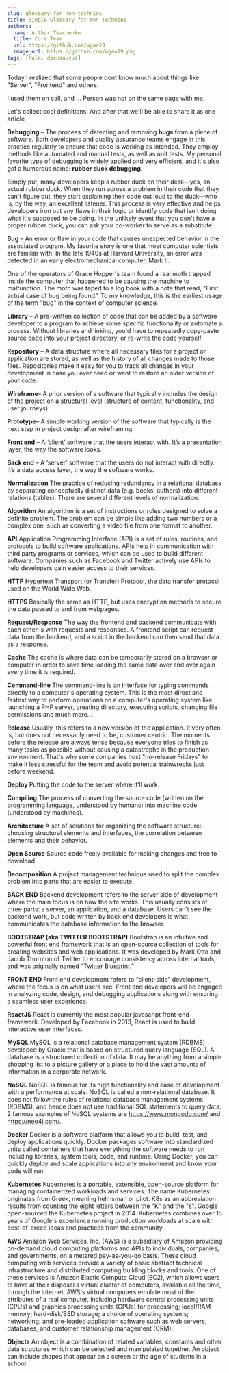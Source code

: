 ```yaml
---
slug: glossary-for-non-technies
title: Simple Glossary for Non Technies
authors:
  name: Arthur Tkachenko
  title: Core Team
  url: https://github.com/wgao19
  image_url: https://github.com/wgao19.png
tags: [hola, docusaurus]
---
```


Today I realized that some people dont know much about things like "Server", "Frontend" and others.

I used them on call, and ... Person was not on the same page with me.

Let's collect cool definitions! And after that we'll be able to share it as one article


**Debugging** – The process of detecting and removing **bugs** from a piece of software. Both developers and quality assurance teams engage in this practice regularly to ensure that code is working as intended. They employ methods like automated and manual tests, as well as unit tests. My personal favorite type of debugging is widely applied and very efficient, and it's also got a humorous name: **rubber duck debugging**.

Simply put, many developers keep a rubber duck on their desk—yes, an actual rubber duck. When they run across a problem in their code that they can't figure out, they start explaining their code out loud to the duck—who is, by the way, an excellent listener. This process is very effective and helps developers iron out any flaws in their logic or identify code that isn't doing what it's supposed to be doing. In the unlikely event that you don't have a proper rubber duck, you can ask your co-worker to serve as a substitute!

**Bug** – An error or flaw in your code that causes unexpected behavior in the associated program. My favorite story is one that most computer scientists are familiar with. In the late 1940s at Harvard University, an error was detected in an early electromechanical computer, Mark II.

One of the operators of Grace Hopper's team found a real moth trapped inside the computer that happened to be causing the machine to malfunction. The moth was taped to a log book with a note that read, "First actual case of bug being found." To my knowledge, this is the earliest usage of the term "bug" in the context of computer science.

**Library** – A pre-written collection of code that can be added by a software developer to a program to achieve some specific functionality or automate a process. Without libraries and linking, you'd have to repeatedly copy-paste source code into your project directory, or re-write the code yourself.

**Repository** – A data structure where all necessary files for a project or application are stored, as well as the history of all changes made to those files. Repositories make it easy for you to track all changes in your development in case you ever need or want to restore an older version of your code.

**Wireframe**– A prior version of a software that typically includes the design of the project on a structural level (structure of content, functionality, and user journeys).

**Prototype**– A simple working version of the software that typically is the next step in project design after wireframing.

**Front end** – A ‘client’ software that the users interact with. It’s a presentation layer, the way the software looks.

**Back end** – A ‘server’ software that the users do not interact with directly. It’s a data access layer, the way the software works.

**Normalization**
The practice of reducing redundancy in a relational database by separating conceptually distinct data (e.g. books, authors) into different relations (tables). There are several different levels of normalization.

**Algorithm**
An algorithm is a set of instructions or rules designed to solve a definite problem. The problem can be simple like adding two numbers or a complex one, such as converting a video file from one format to another.


**API**
Application Programming Interface (API) is a set of rules, routines, and protocols to build software applications. APIs help in communication with third party programs or services, which can be used to build different software. Companies such as Facebook and Twitter actively use APIs to help developers gain easier access to their services.

**HTTP**
Hypertext Transport (or Transfer) Protocol, the data transfer protocol used on the World Wide Web.

**HTTPS**
Basically the same as HTTP, but uses encryption methods to secure the data passed to and from webpages.

**Request/Response**
The way the frontend and backend communicate with each other is with requests and responses. A frontend script can request data from the backend, and a script in the backend can then send that data as a response.

**Cache**
The cache is where data can be temporarily stored on a browser or computer in order to save time loading the same data over and over again every time it is required.

**Command-line**
The command-line is an interface for typing commands directly to a computer's operating system. This is the most direct and fastest way to perform operations on a computer's operating system like launching a PHP server, creating directory, executing scripts, changing file permissions and much more...


**Release**
Usually, this refers to a new version of the application. It very often is, but does not necessarily need to be, customer centric. The moments before the release are always tense because everyone tries to finish as many tasks as possible without causing a catastrophe in the production environment. That's why some companies host "no-release Fridays" to make it less stressful for the team and avoid potential trainwrecks just before weekend.

**Deploy**
Putting the code to the server where it’ll work.

**Compiling**
The process of converting the source code (written on the programming language, understood by humans) into machine code (understood by machines).

**Architecture**
A set of solutions for organizing the software structure: choosing structural elements and interfaces, the correlation between elements and their behavior.

**Open Source**
Source code freely available for making changes and free to download.

**Decomposition**
A project management technique used to split the complex problem into parts that are easier to execute.

**BACK END**
Backend development refers to the server side of development where the main focus is on how the site works. This usually consists of three parts: a server, an application, and a database. Users can’t see the backend work, but code written by back end developers is what communicates the database information to the browser.

**BOOTSTRAP (aka TWITTER BOOTSTRAP)**
Bootstrap is an intuitive and powerful front end framework that is an open-source collection of tools for creating websites and web applications. It was developed by Mark Otto and Jacob Thornton of Twitter to encourage consistency across internal tools, and was originally named “Twitter Blueprint.”

**FRONT END**
Front end development refers to “client-side” development, where the focus is on what users see. Front end developers will be engaged in analyzing code, design, and debugging applications along with ensuring a seamless user experience.

**ReactJS**
React is currently the most popular javascript front-end framework.
Developed by Facebook in 2013, React is used to build interactive user interfaces.

**MySQL**
MySQL is a relational database management system (RDBMS) developed by Oracle that is based on structured query language (SQL). A database is a structured collection of data. It may be anything from a simple shopping list to a picture gallery or a place to hold the vast amounts of information in a corporate network.

**NoSQL**
NoSQL is famous for its high functionality and ease of development with a performance at scale. NoSQL is called a non-relational database. It does not follow the rules of relational database management systems (RDBMS), and hence does not use traditional SQL statements to query data. 2 famous examples of NoSQL systems are https://www.mongodb.com/ and https://neo4j.com/.

**Docker**
Docker is a software platform that allows you to build, test, and deploy applications quickly. Docker packages software into standardized units called containers that have everything the software needs to run including libraries, system tools, code, and runtime. Using Docker, you can quickly deploy and scale applications into any environment and know your code will run.

**Kubernetes**
Kubernetes is a portable, extensible, open-source platform for managing containerized workloads and services.
The name Kubernetes originates from Greek, meaning helmsman or pilot. K8s as an abbreviation results from counting the eight letters between the "K" and the "s". Google open-sourced the Kubernetes project in 2014. Kubernetes combines over 15 years of Google's experience running production workloads at scale with best-of-breed ideas and practices from the community.

**AWS**
Amazon Web Services, Inc. (AWS) is a subsidiary of Amazon providing on-demand cloud computing platforms and APIs to individuals, companies, and governments, on a metered pay-as-you-go basis. These cloud computing web services provide a variety of basic abstract technical infrastructure and distributed computing building blocks and tools. One of these services is Amazon Elastic Compute Cloud (EC2), which allows users to have at their disposal a virtual cluster of computers, available all the time, through the Internet. AWS's virtual computers emulate most of the attributes of a real computer, including hardware central processing units (CPUs) and graphics processing units (GPUs) for processing; local/RAM memory; hard-disk/SSD storage; a choice of operating systems; networking; and pre-loaded application software such as web servers, databases, and customer relationship management (CRM).

**Objects**
An object is a combination of related variables, constants and other data structures which can be selected and manipulated together. An object can include shapes that appear on a screen or the age of students in a school.
